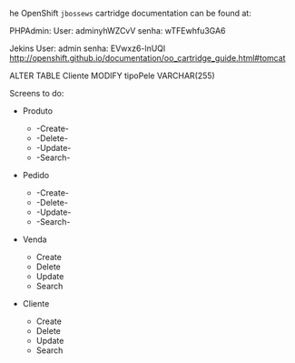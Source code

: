 he OpenShift `jbossews` cartridge documentation can be found at:

PHPAdmin:
User:  adminyhWZCvV
senha: wTFEwhfu3GA6

Jekins 
User: admin
senha: EVwxz6-lnUQl
http://openshift.github.io/documentation/oo_cartridge_guide.html#tomcat

ALTER TABLE Cliente MODIFY tipoPele VARCHAR(255)

Screens to do:

- Produto
  * -Create-
  * -Delete-
  * -Update-
  * -Search-

- Pedido
  * -Create-
  * -Delete-
  * -Update-
  * -Search-

- Venda
  * Create
  * Delete
  * Update
  * Search
  
- Cliente
  * Create
  * Delete
  * Update
  * Search